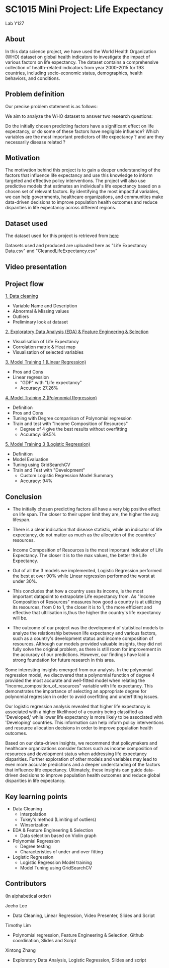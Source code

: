 # SC1015 Mini Project: Life Expectancy
Lab Y127 
## About

In this data science project, we have used the World Health Organization (WHO) dataset on global health indicators to investigate the impact of various factors on life expectancy. The dataset contains a comprehensive collection of health-related indicators from year 2000-2015 for 193 countries, including socio-economic status, demographics, health behaviors, and conditions.

## Problem definition

Our precise problem statement is as follows:

We aim to analyze the WHO dataset to answer two research questions:

Do the initially chosen predicting factors have a significant effect on life expectancy, or do some of these factors have negligible influence?
Which variables are the most important predictors of life expectancy ? and are they necessarily disease related ?

## Motivation

The motivation behind this project is to gain a deeper understanding of the factors that influence life expectancy and use this knowledge to inform targeted and effective policy interventions. The project will also use predictive models that estimates an individual's life expectancy based on a chosen set of relevant factors. By identifying the most impactful variables, we can help governments, healthcare organizations, and communities make data-driven decisions to improve population health outcomes and reduce disparities in life expectancy across different regions.

## Dataset used

The dataset used for this project is retrieved from [here](https://www.kaggle.com/datasets/kumarajarshi/life-expectancy-who)

Datasets used and produced are uploaded here as "Life Expectancy Data.csv" and "CleanedLifeExpectancy.csv"

## Video presentation

## Project flow
[1. Data cleaning](https://github.com/TimSeaM/SC1015-Mini-Project-/blob/main/Data%20Cleaning.ipynb )
   - Variable Name and Description
   - Abnormal & Missing values
   - Outliers
   - Preliminary look at dataset

[2. Exploratory Data Analysis (EDA) & Feature Engineering & Selection](https://github.com/TimSeaM/SC1015-Mini-Project-/blob/main/Exploratory%20Data%20Analysis.ipynb)
   - Visualisation of Life Expectancy
   - Corrolation matrix & Heat map
   - Visualisation of selected variables

[3. Model Training 1 (Linear Regression)](https://github.com/TimSeaM/SC1015-Mini-Project-/blob/main/Linear_Regression_Jeeho.ipynb)
   - Pros and Cons
   - Linear regression
     - "GDP" with "Life expectancy"
     - Accuracy: 27.26%

[4. Model Training 2 (Polynomial Regression)](https://github.com/TimSeaM/SC1015-Mini-Project-/blob/main/Polynomial_Regression_Tim.ipynb )
   - Definition
   - Pros and Cons
   - Tuning with Degree comparison of Polynomial regression 
   - Train and test with "Income Composition of Resources"
     - Degree of 4 give the best results without overfitting
     - Accuracy: 69.5%

[5. Model Training 3 (Logistic Regression)](https://github.com/TimSeaM/SC1015-Mini-Project-/blob/main/Logistic%20Regression%20Model.ipynb)
   - Definition
   - Model Evaluation
   - Tuning using GridSearchCV
   - Train and Test with "Development"
     - Custom Logistic Regression Model Summary
     - Accuracy: 94%

## Conclusion
- The initially chosen predicting factors all have a very big positive effect on life span. The closer to their upper limit they are, the higher the avg lifespan.
- There is a clear indication that disease statistic, while an indicator of life expectancy, do not matter as much as the allocation of the countries' resources.

- Income Composition of Resources is the most important indicator of Life Expectancy. The closer it is to the max values, the better the Life Expectancy.
- Out of all the 3 models we implemented, Logistic Regression performed the best at over 90% while Linear regression performed the worst at under 30%.
- This concludes that how a country uses its income, is the most important datapoint to extrapolate Life expectancy from. As "Income Composition of Resources" measures how good a country is at utilizing its resources, from 0 to 1, the closer it is to 1, the more efficient and effective that ultilisation is,thus the higher the country's life expectancy will be.

- The outcome of our project was the development of statistical models to analyze the relationship between life expectancy and various factors, such as a country's development status and income composition of resources. Although our models provided valuable insights, they did not fully solve the original problem, as there is still room for improvement in the accuracy of our predictions. However, our findings have laid a strong foundation for future research in this area.

Some interesting insights emerged from our analysis. In the polynomial regression model, we discovered that a polynomial function of degree 4 provided the most accurate and well-fitted model when relating the "Income_composition_of_resources" variable with life expectancy. This demonstrates the importance of selecting an appropriate degree for polynomial regression in order to avoid overfitting and underfitting issues.

Our logistic regression analysis revealed that higher life expectancy is associated with a higher likelihood of a country being classified as 'Developed,' while lower life expectancy is more likely to be associated with 'Developing' countries. This information can help inform policy interventions and resource allocation decisions in order to improve population health outcomes.

Based on our data-driven insights, we recommend that policymakers and healthcare organizations consider factors such as income composition of resources and development status when addressing life expectancy disparities. Further exploration of other models and variables may lead to even more accurate predictions and a deeper understanding of the factors that influence life expectancy. Ultimately, these insights can guide data-driven decisions to improve population health outcomes and reduce global disparities in life expectancy.

## Key learning points
- Data Cleaning
  - Interpolation
  - Tukey's method (Limiting of outliers)
  - Winsorization 
- EDA & Feature Engineering & Selection
  - Data selection based on Violin graph
- Polynomial Regression
  - Degree testing
  - Characteristics of under and over fitting
- Logistic Regression
  - Logistic Regression Model training
  - Model Tuning using GridSearchCV
## Contributors
(In alphabetical order)

Jeeho Lee
- Data Cleaning, Linear Regression, Video Presenter, Slides and Script

Timothy Lim
- Polynomial regression, Feature Engineering & Selection, Github coordination, Slides and Script

Xintong Zhang
- Exploratory Data Analysis, Logistic Regression, Slides and script

